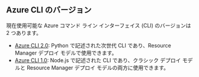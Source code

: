 ## <a name="versions-of-the-azure-cli"></a>Azure CLI のバージョン

現在使用可能な Azure コマンド ライン インターフェイス (CLI) のバージョンは 2 つあります。

* [Azure CLI 2.0](../articles/storage/common/storage-azure-cli.md): Python で記述された次世代 CLI であり、Resource Manager デプロイ モデルで使用できます。
* [Azure CLI 1.0](../articles/storage/common/storage-azure-cli-nodejs.md): Node.js で記述された CLI であり、クラシック デプロイ モデルと Resource Manager デプロイ モデルの両方に使用できます。